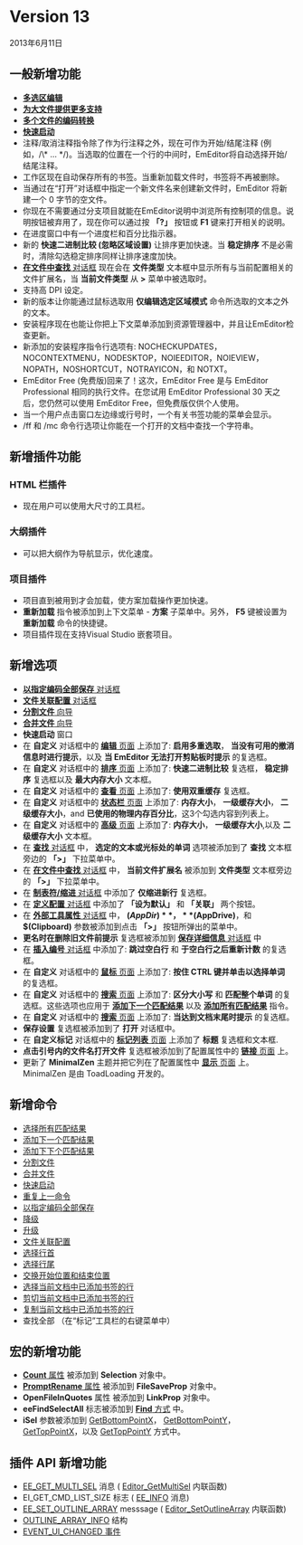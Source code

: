 # Version 13

2013年6月11日

## 一般新增功能

- [**多选区编辑**](../features/multiple_selection_editing)
- [**为大文件提供更多支持**](../features/more_support_for_very_large_files)
- [**多个文件的编码转换**](../features/multiple_file_encoding_conversion)
- [**快速启动**](../features/quick_launch)
- 注释/取消注释指令除了作为行注释之外，现在可作为开始/结尾注释 (例如，/\\* ... \*/)。当选取的位置在一个行的中间时，EmEditor将自动选择开始/结尾注释。
- 工作区现在自动保存所有的书签。当重新加载文件时，书签将不再被删除。
- 当通过在“打开”对话框中指定一个新文件名来创建新文件时，EmEditor 将新建一个 0 字节的空文件。
- 你现在不需要通过分支项目就能在EmEditor说明中浏览所有控制项的信息。说明按钮被弃用了，现在你可以通过按 **「?」** 按钮或 **F1** 键来打开相关的说明。
- 在进度窗口中有一个进度栏和百分比指示器。
- 新的 **快速二进制比较 (忽略区域设置)** 让排序更加快速。当 **稳定排序** 不是必需时，清除勾选稳定排序同样让排序速度加快。
- [**在文件中查找** 对话框](../dlg/find_in_files/index) 现在会在 **文件类型** 文本框中显示所有与当前配置相关的文件扩展名，当 **当前文件类型** 从 **>** 菜单中被选取时。
- 支持高 DPI 设定。
- 新的版本让你能通过鼠标选取用 **仅编辑选定区域模式** 命令所选取的文本之外的文本。
- 安装程序现在也能让你把上下文菜单添加到资源管理器中，并且让EmEditor检查更新。
- 新添加的安装程序指令行选项有: NOCHECKUPDATES，NOCONTEXTMENU，NODESKTOP，NOIEEDITOR，NOIEVIEW，NOPATH，NOSHORTCUT，NOTRAYICON，和 NOTXT。
- EmEditor Free (免费版)回来了！这次，EmEditor Free 是与 EmEditor Professional 相同的执行文件。在您试用 EmEditor Professional 30 天之后，您仍然可以使用 EmEditor Free，但免费版仅供个人使用。
- 当一个用户点击窗口左边缘或行号时，一个有关书签功能的菜单会显示。
- /ff 和 /mc 命令行选项让你能在一个打开的文档中查找一个字符串。

## 新增插件功能

### HTML 栏插件

- 现在用户可以使用大尺寸的工具栏。

### 大纲插件

- 可以把大纲作为导航显示，优化速度。

### 项目插件

- 项目直到被用到才会加载，使方案加载操作更加快速。
- **重新加载** 指令被添加到上下文菜单 \- **方案** 子菜单中。另外， **F5** 键被设置为 **重新加载** 命令的快捷键。
- 项目插件现在支持Visual Studio 嵌套项目。

## 新增选项

- [**以指定编码全部保存** 对话框](../dlg/save_all_as/index)
- [**文件关联配置** 对话框](../dlg/configuration_associations/index)
- [**分割文件** 向导](../dlg/split_to_files/index)
- [**合并文件** 向导](../dlg/combine_files/index)
- **快速启动** 窗口
- 在 **自定义** 对话框中的 [**编辑** 页面](../dlg/customize/edit/index) 上添加了: **启用多重选取**， **当没有可用的撤消信息时进行提示**，以及 **当 EmEditor 无法打开剪贴板时提示** 的复选框。
- 在 **自定义** 对话框中的 [**排序** 页面](../dlg/customize/sort/index) 上添加了: **快速二进制比较** 复选框， **稳定排序** 复选框以及 **最大内存大小** 文本框。
- 在 **自定义** 对话框中的 [**查看** 页面](../dlg/customize/view/index) 上添加了: **使用双重缓存** 复选框。
- 在 **自定义** 对话框中的 [**状态栏** 页面](../dlg/customize/status/index) 上添加了: **内存大小**， **一级缓存大小**， **二级缓存大小**，and **已使用的物理内存百分比**，这3个勾选内容到列表上。
- 在 **自定义** 对话框中的 [**高级** 页面](../dlg/customize/advanced/index) 上添加了: **内存大小**， **一级缓存大小**,以及 **二级缓存大小** 文本框。
- 在 [**查找** 对话框](../dlg/find/index) 中， **选定的文本或光标处的单词** 选项被添加到了 **查找** 文本框旁边的 **「>」** 下拉菜单中。
- 在 [**在文件中查找** 对话框](../dlg/find_in_files/index) 中， **当前文件扩展名** 被添加到 **文件类型** 文本框旁边的 **「>」** 下拉菜单中。
- 在 [**制表符/缩进** 对话框](../dlg/properties/general/indent/index) 中添加了 **仅缩进新行** 复选框。
- 在 [**定义配置** 对话框](../dlg/configurations/index) 中添加了 **「设为默认」** 和 **「关联」** 两个按钮。
- 在 [**外部工具属性** 对话框](../dlg/tools/properties/index) 中， **$(AppDir)**， **$(AppDrive)**，和 **$(Clipboard)** 参数被添加到点击 **「>」** 按钮所弹出的菜单中。
- **更名时在删除旧文件前提示** 复选框被添加到 [**保存详细信息** 对话框](../dlg/properties/file/save_details/index) 中
- 在 [**插入编号** 对话框](../dlg/insert_numbering/index) 中添加了: **跳过空白行** 和 **于空白行之后重新计数** 的复选框。
- 在 **自定义** 对话框中的 [**鼠标** 页面](../dlg/customize/mouse/index) 上添加了: **按住 CTRL 键并单击以选择单词** 的复选框。
- 在 **自定义** 对话框中的 [**搜索** 页面](../dlg/customize/search/index) 上添加了: **区分大小写** 和 **匹配整个单词** 的复选框。这些选项也应用于 **[添加下一个匹配结果](../cmd/search/add_next_occurrence)** 以及 **[添加所有匹配结果](../cmd/search/select_all_occurrences)** 指令。
- 在 **自定义** 对话框中的 [**搜索** 页面](../dlg/customize/search/index) 上添加了: **当达到文档末尾时提示** 的复选框。
- **保存设置** 复选框被添加到了 **打开** 对话框中。
- 在 **自定义标记** 对话框中的 [**标记列表** 页面](../dlg/customize_markers/marker_list/index) 上添加了 **标题** 复选框和文本框.
- **点击引号内的文件名打开文件** 复选框被添加到了配置属性中的 [**链接** 页面](../dlg/properties/link/index) 上。
- 更新了 **MinimalZen** 主题并把它列在了配置属性中 [**显示** 页面](../dlg/properties/display/index) 上。MinimalZen 是由 ToadLoading 开发的。

## 新增命令

- [选择所有匹配结果](../cmd/search/select_all_occurrences)
- [添加下一个匹配结果](../cmd/search/add_next_occurrence)
- [添加下下个匹配结果](../cmd/search/add_next2_occurrence)
- [分割文件](../cmd/tools/split_to_files)
- [合并文件](../cmd/tools/combine_files)
- [快速启动](../cmd/tools/search_all_commands)
- [重复上一命令](../cmd/edit/repeat_last_command)
- [以指定编码全部保存](../cmd/file/file_save_all_as)
- [降级](../cmd/help/downgrade)
- [升级](../cmd/help/upgrade)
- [文件关联配置](../cmd/tools/configuration_associations)
- [选择行首](../cmd/edit/select_begin_lines)
- [选择行尾](../cmd/edit/select_end_lines)
- [交换开始位置和结束位置](../cmd/edit/switch_start_end_select)
- [选择当前文档中已添加书签的行](../cmd/bookmarks/bookmark_select)
- [剪切当前文档中已添加书签的行](../cmd/bookmarks/bookmark_cut)
- [复制当前文档中已添加书签的行](../cmd/bookmarks/bookmark_copy)
- 查找全部 （在“标记”工具栏的右键菜单中）

## 宏的新增功能

- [**Count** 属性](../macro/selection/selection_count) 被添加到 **Selection** 对象中。
- [**PromptRename** 属性](../macro/file_save_prop/prompt_rename) 被添加到 **FileSaveProp** 对象中。
- **OpenFileInQuotes** 属性 被添加到 **LinkProp** 对象中。
- **eeFindSelectAll** 标志被添加到 [**Find** 方式](../macro/selection/selection_find) 中。
- **iSel** 参数被添加到 [GetBottomPointX](../macro/selection/selection_getbottompointx)， [GetBottomPointY](../macro/selection/selection_getbottompointy)，
[GetTopPointX](../macro/selection/selection_gettoppointx)，以及
[GetTopPointY](../macro/selection/selection_gettoppointy) 方式中。

## 插件 API 新增功能

- [EE\_GET\_MULTI\_SEL](../plugin/message/ee_get_multi_sel)
消息 ( [Editor\_GetMultiSel](../plugin/macro/editor_getmultisel)
内联函数)
- EI\_GET\_CMD\_LIST\_SIZE 标志 ( [EE\_INFO](../plugin/message/ee_info) 消息)
- [EE\_SET\_OUTLINE\_ARRAY](../plugin/message/ee_set_outline_array)
messsage ( [Editor\_SetOutlineArray](../plugin/macro/editor_setoutlinearray)
内联函数)
- [OUTLINE\_ARRAY\_INFO](../plugin/structure/outline_array_info) 结构
- [EVENT\_UI\_CHANGED 事件](../plugin/event/index)
